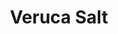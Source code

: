 ---
title: "Veruca Salt"
summary: "American alternative rock band founded in Chicago, Illinois in 1993. Members: Louise Post - vocals, guitars Nina Gordon - vocals, guitars Jim Shapiro - drums Steve Lack - bass"
image: "veruca-salt.jpg"
apple_music_artist_url: "https://music.apple.com/gb/artist/veruca-salt/112440"
---